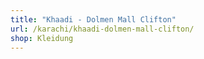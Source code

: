 ```yaml
---
title: "Khaadi - Dolmen Mall Clifton"
url: /karachi/khaadi-dolmen-mall-clifton/
shop: Kleidung
---
```

